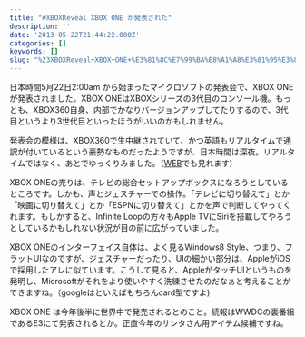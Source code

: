 ```yaml
---
title: "#XBOXReveal XBOX ONE が発表された"
description: ''
date: '2013-05-22T21:44:22.000Z'
categories: []
keywords: []
slug: "%23XBOXReveal+XBOX+ONE+%E3%81%8C%E7%99%BA%E8%A1%A8%E3%81%95%E3%82%8C%E3%81%9F"
---
```

日本時間5月22日2:00am から始まったマイクロソフトの発表会で、XBOX ONE が発表されました。XBOX ONEはXBOXシリーズの3代目のコンソール機。もっとも、XBOX360自身、内部でかなりバージョンアップしてたりするので、3代目というより3世代目といったほうがいいのかもしれません。

発表会の模様は、XBOX360で生中継されていて、かつ英語もリアルタイムで通訳が付いているという豪勢なものだったようですが、日本時間は深夜。リアルタイムではなく、あとでゆっくりみました。（[WEB](http://www.xbox.com/ja-JP/hub)でも見れます)

XBOX ONEの売りは、テレビの総合セットアップボックスになろうとしているところです。しかも、声とジェスチャーでの操作。「テレビに切り替えて」とか「映画に切り替えて」とか「ESPNに切り替えて」とかを声で判断してやってくれます。もしかすると、Infinite Loopの方々もApple TVにSiriを搭載してやろうとしているかもしれない状況が目の前に広がっていました。

XBOX ONEのインターフェイス自体は、よく見るWindows8 Style、つまり、フラットUIなのですが、ジェスチャーだったり、UIの細かい部分は、AppleがiOSで採用したアレに似ています。こうして見ると、AppleがタッチUIというものを発明し、Microsoftがそれをより使いやすく洗練させたのだなぁと考えることができますね。（googleはといえばもちろんcard型ですよ)

XBOX ONE は今年後半に世界中で発売されるとのこと。続報はWWDCの裏番組であるE3にて発表されるとか。正直今年のサンタさん用アイテム候補ですね。